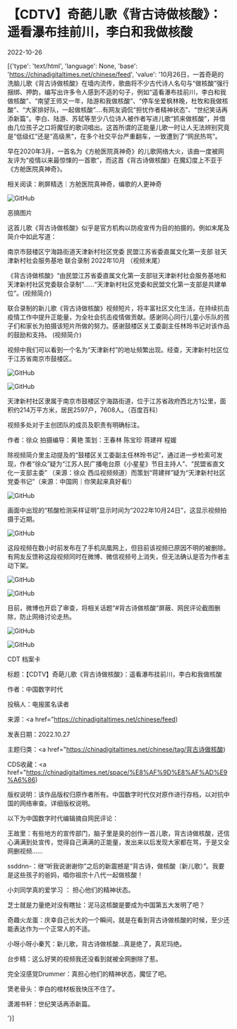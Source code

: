 # 【CDTV】奇葩儿歌《背古诗做核酸》：遥看瀑布挂前川，李白和我做核酸

2022-10-26

[{'type': 'text/html', 'language': None, 'base': 'https://chinadigitaltimes.net/chinese/feed', 'value': '10月26日，一首奇葩的洗脑儿歌《背古诗做核酸》在墙内流传，歌曲将不少古代诗人名句与“做核酸”强行捆绑、押韵，编写出许多令人感到不适的句子，例如“遥看瀑布挂前川，李白和我做核酸”、“南望王师又一年，陆游和我做核酸”、“停车坐爱枫林晚，杜牧和我做核酸”、“大家排好队，一起做核酸”&#8230;.有网友调侃“担忧作者精神状态”、“世纪笑话再添新篇”。李白、陆游、苏轼等至少八位诗人被作者写进儿歌“抓来做核酸”，并借由几位孩子之口将魔怔的歌词唱出。这首所谓的正能量儿歌一时让人无法辨别究竟是“低级红”还是“高级黑”，在多个社交平台严重翻车，一致遭到了“网民热骂”。





早在2020年3月，一首名为《方舱医院真神奇》的儿歌网络大火，该曲一度被网友评为“疫情以来最惊悚的一首歌”，而这首《背古诗做核酸》在魔幻度上不亚于《方舱医院真神奇》。



相关阅读：刷屏精选｜方舱医院真神奇，编歌的人更神奇

![GitHub](https://chinadigitaltimes.net/chinese/files/2020/04/%E7%BB%B4%E5%B0%BC.jpg)

恶搞图片

这首儿歌《背古诗做核酸》似乎是官方机构以防疫宣传为目的拍摄的。例如末尾及简介中如此写道：



南京市鼓楼区宁海路街道天津新村社区党委 民盟江苏省委直属文化第一支部 驻天津新村社会服务基地  联合录制  2022年10月 （视频末尾）

《背古诗做核酸》“由民盟江苏省委直属文化第一支部驻天津新村社会服务基地和天津新村社区党委联合录制”&#8230;&#8230;“天津新村社区党委和民盟文化第一支部是共建单位”。(视频简介)

联合录制的新儿歌《背古诗做核酸》视频短片，将丰富社区文化生活，在持续抗击疫情工作中提升正能量，为全社会抗击疫情做贡献。感谢同心同行儿童小乐队的孩子们和家长为拍摄该短片所做的努力。感谢鼓楼区关工委副主任林玲书记对该作品的鼓励和支持。 (视频简介)



视频中我们可以看到一个名为“天津新村”的地址频繁出现。经查，天津新村社区位于江苏省南京市鼓楼区。

![GitHub](https://chinadigitaltimes.net/chinese/files/2022/10/image-1666806694933.png)

![GitHub](https://chinadigitaltimes.net/chinese/files/2022/10/image-1666806880179.png)



天津新村社区隶属于南京市鼓楼区宁海路街道，位于江苏省政府西北方1公里，面积约214万平方米，居民2597户，7608人。（百度百科）



视频多处对于主创团队的成员及职责有明确标注。



作者：徐众  拍摄编导：黄艳  策划：王春林 陈宝珍 蒋建祥 程媛



除视频简介里主动提及的“鼓楼区关工委副主任林玲书记”，通过进一步检索可发现，作者“徐众”疑为“江苏人民广播电台原《小星星》节目主持人”、“民盟省直文化一支部主委” （来源：徐众 西瓜视频频道）而策划“蒋建祥”疑为“天津新村社区党委书记”（来源：中国网｜你笑起来真好看!）

![GitHub](https://chinadigitaltimes.net/chinese/files/2022/10/image-1666809680362.png)

画面中出现的“核酸检测采样证明”显示时间为“2022年10月24日”，这显示视频拍摄于近期。

![GitHub](https://chinadigitaltimes.net/chinese/files/2022/10/image-1666809897578.png)

这段视频在数小时前发布在了手机凤凰网上，但目前该视频已原因不明的被删除。有网友反馈称这段视频同时在微博、微信视频号上消失，但无法确认是否为作者主动下架。

![GitHub](https://chinadigitaltimes.net/chinese/files/2022/10/image-1666806974353.png)

![GitHub](https://chinadigitaltimes.net/chinese/files/2022/10/image-1666807048196.png)

目前，微博也开启了审查，将相关话题“#背古诗做核酸”屏蔽、网民评论截图删除，防止网络讨论走热。

![GitHub](https://chinadigitaltimes.net/chinese/files/2022/10/image-1666810744165.png)

![GitHub](https://chinadigitaltimes.net/chinese/files/2022/10/image-1666811099467.png)



CDT 档案卡

标题：【CDTV】奇葩儿歌《背古诗做核酸》：遥看瀑布挂前川，李白和我做核酸

作者：中国数字时代

投稿人：电报匿名读者

来源：<a href="https://chinadigitaltimes.net/chinese/feed)

发表日期：2022.10.27

主题归类：<a href="https://chinadigitaltimes.net/chinese/tag/背古诗做核酸)

CDS收藏：<a href="https://chinadigitaltimes.net/space/%E8%AF%9D%E8%AF%AD%E9%A6%86)

版权说明：该作品版权归原作者所有。中国数字时代仅对原作进行存档，以对抗中国的网络审查。详细版权说明。





以下为中国数字时代编辑摘自网民评论：



王故里：有些地方的宣传部门，脑子里是臭的创作一首儿歌，背古诗做核酸，还信心满满到处宣传，觉得自己满满的正能量，发出来以后发现大家都在骂，于是又全网删视频……

ssddnn-：继“听我说谢谢你”之后的新震撼是“背古诗，做核酸（新儿歌）”。我要是这些孩子的爸妈，唱你祖宗十八代一起做核酸！

小刘同学真的爱学习 ： 担心他们的精神状态。

芝士就是力量绝对没有瞎扯：泥马这核酸是要成为中国第五大发明了吧？

奇趣火龙蛋：庆幸自己长大的一个瞬间，就是在看到背古诗做核酸的时候，至少还能表达作为一个正常人的不适。

小呀小呀小秦艽：新儿歌，背古诗做核酸…真是绝了，真尼玛绝。

台步精：这么好笑的视频我还没看到就被全网删除了惹。

完全沒感覚Drummer：真担心他们的精神状态，魔怔了吧。

煲老骨头：李白的棺材板我快压不住了。

潇湘书轩：世纪笑话再添新篇。

'}]